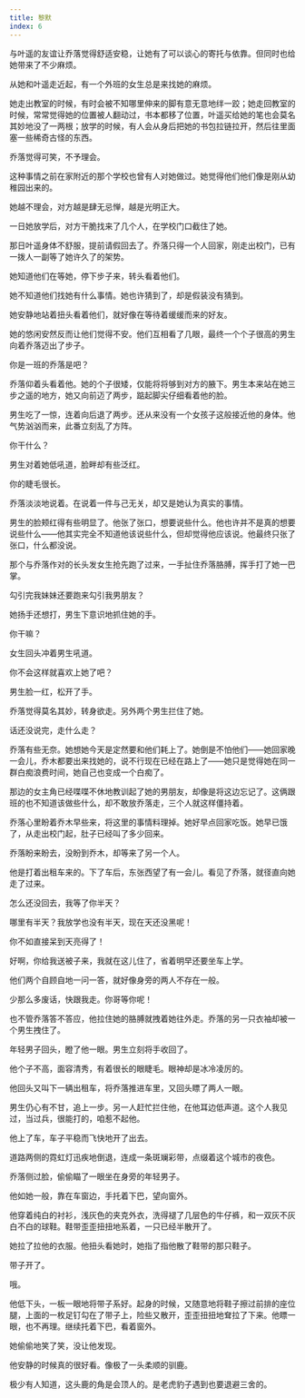 ```yaml
---
title: 黎默
index: 6
---
```


与叶遥的友谊让乔落觉得舒适安稳，让她有了可以谈心的寄托与依靠。但同时也给她带来了不少麻烦。

从她和叶遥走近起，有一个外班的女生总是来找她的麻烦。

她走出教室的时候，有时会被不知哪里伸来的脚有意无意地绊一跤；她走回教室的时候，常常觉得她的位置被人翻动过，书本都移了位置，叶遥买给她的笔也会莫名其妙地没了一两根；放学的时候，有人会从身后把她的书包拉链拉开，然后往里面塞一些稀奇古怪的东西。

乔落觉得可笑，不予理会。

这种事情之前在家附近的那个学校也曾有人对她做过。她觉得他们他们像是刚从幼稚园出来的。

她越不理会，对方越是肆无忌惮，越是光明正大。

一日她放学后，对方干脆找来了几个人，在学校门口截住了她。

那日叶遥身体不舒服，提前请假回去了。乔落只得一个人回家，刚走出校门，已有一拨人一副等了她许久了的架势。

她知道他们在等她，停下步子来，转头看着他们。

她不知道他们找她有什么事情。她也许猜到了，却是假装没有猜到。

她安静地站着扭头看着他们，就好像在等待着缓缓而来的好友。

她的悠闲安然反而让他们觉得不安。他们互相看了几眼，最终一个个子很高的男生向着乔落迈出了步子。

你是一班的乔落是吧？

乔落仰着头看着他。她的个子很矮，仅能将将够到对方的腋下。男生本来站在她三步之遥的地方，她又向前迈了两步，踮起脚尖仔细看着他的脸。

男生吃了一惊，连着向后退了两步。还从来没有一个女孩子这般接近他的身体。他气势汹汹而来，此番立刻乱了方阵。

你干什么？

男生对着她低吼道，脸畔却有些泛红。

你的睫毛很长。

乔落淡淡地说着。在说着一件与己无关，却又是她认为真实的事情。

男生的脸颊红得有些明显了。他张了张口，想要说些什么。他也许并不是真的想要说些什么——他其实完全不知道他该说些什么，但却觉得他应该说。他最终只张了张口，什么都没说。

那个与乔落作对的长头发女生抢先跑了过来，一手扯住乔落胳膊，挥手打了她一巴掌。

勾引完我妹妹还要跑来勾引我男朋友？

她扬手还想打，男生下意识地抓住她的手。

你干嘛？

女生回头冲着男生吼道。

你不会这样就喜欢上她了吧？

男生脸一红，松开了手。

乔落觉得莫名其妙，转身欲走。另外两个男生拦住了她。

话还没说完，走什么走？

乔落有些无奈。她想她今天是定然要和他们耗上了。她倒是不怕他们——她回家晚一会儿，乔木都要出来找她的，说不行现在已经在路上了——她只是觉得她在同一群白痴浪费时间，她自己也变成一个白痴了。

那边的女主角已经喋喋不休地教训起了她的男朋友，却像是将这边忘记了。这俩跟班的也不知道该做些什么，却不敢放乔落走，三个人就这样僵持着。

乔落心里盼着乔木早些来，将这里的事情料理掉。她好早点回家吃饭。她早已饿了，从走出校门起，肚子已经叫了多少回来。

乔落盼来盼去，没盼到乔木，却等来了另一个人。

他是打着出租车来的。下了车后，东张西望了有一会儿。看见了乔落，就径直向她走了过来。

怎么还没回去，我等了你半天？

哪里有半天？我放学也没有半天，现在天还没黑呢！

你不如直接呆到天亮得了！

好啊，你给我送被子来，我就在这儿住了，省着明早还要坐车上学。

他们两个自顾自地一问一答，就好像身旁的两人不存在一般。

少那么多废话，快跟我走。你哥等你呢！

也不管乔落答不答应，他拉住她的胳膊就拽着她往外走。乔落的另一只衣袖却被一个男生拽住了。

年轻男子回头，瞪了他一眼。男生立刻将手收回了。

他个子不高，面容清秀，有着很长的眼睫毛。眼神却是冰冷凌厉的。

他回头又叫下一辆出租车，将乔落推进车里，又回头瞟了两人一眼。

男生仍心有不甘，追上一步。另一人赶忙拦住他，在他耳边低声道。这个人我见过，当过兵，很能打的，咱惹不起他。

他上了车，车子平稳而飞快地开了出去。

道路两侧的霓虹灯迅疾地倒退，连成一条斑斓彩带，点缀着这个城市的夜色。

乔落侧过脸，偷偷瞄了一眼坐在身旁的年轻男子。

他如她一般，靠在车窗边，手托着下巴，望向窗外。

他穿着纯白的衬衫，浅灰色的夹克外衣，洗得褪了几层色的牛仔裤，和一双灰不灰白不白的球鞋。鞋带歪歪扭扭地系着，一只已经半散开了。

她拉了拉他的衣服。他扭头看她时，她指了指他散了鞋带的那只鞋子。

带子开了。

哦。

他低下头，一板一眼地将带子系好。起身的时候，又随意地将鞋子擦过前排的座位腿，上面的一枚足钉勾在了带子上，险些又散开，歪歪扭扭地耷拉了下来。他瞟一眼，也不再理。继续托着下巴，看着窗外。

她偷偷地笑了笑，没让他发现。

他安静的时候真的很好看。像极了一头柔顺的驯鹿。

极少有人知道，这头鹿的角是会顶人的。是老虎豹子遇到也要退避三舍的。
